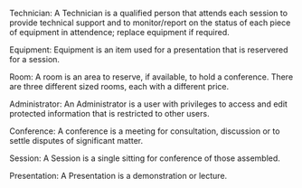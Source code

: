 Technician: A Technician is a qualified person that attends each session to provide technical support and to monitor/report on the status of each piece of equipment in attendence; replace equipment if required. 

Equipment: Equipment is an item used for a presentation that is reservered for a session.

Room: A room is an area to reserve, if available, to hold a conference. There are three different sized rooms, each with a different price. 

Administrator: An Administrator is a user with privileges to access and edit protected information that is restricted to other users.

Conference: A conference is a meeting for consultation, discussion or to settle disputes of significant matter.

Session: A Session is a single sitting for conference of those assembled.

Presentation: A Presentation is a demonstration or lecture.
